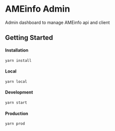 # AMEinfo Admin
Admin dashboard to manage AMEinfo api and client
## Getting Started

#### Installation
````
yarn install
````

#### Local
````
yarn local
````

#### Development
````
yarn start
````

#### Production
````
yarn prod
````
